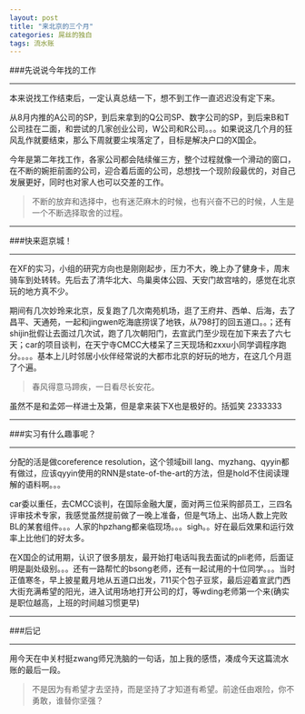 ```yaml
---
layout: post
title: "来北京的三个月"
categories: 屌丝的独白
tags: 流水账
---
```


###先说说今年找的工作

---
本来说找工作结束后，一定认真总结一下，想不到工作一直迟迟没有定下来。

从8月内推的A公司的SP，到后来拿到的Q公司SP、数字公司的SP，到后来B和T公司挂在二面，和尝试的几家创业公司，W公司和R公司。。。如果说这几个月的狂风乱作就要结束，那么下周就要尘埃落定了，目标是解决户口的X国企。

今年是第二年找工作，各家公司都会陆续催三方，整个过程就像一个滑动的窗口，在不断的婉拒前面的公司，迎合着后面的公司，总想找一个现阶段最优的，对自己发展更好，同时也对家人也可以交差的工作。

>不断的放弃和选择中，也有迷茫麻木的时候，也有兴奋不已的时候，人生是一个不断选择取舍的过程。

---


###快来逛京城！

---
在XF的实习，小组的研究方向也是刚刚起步，压力不大，晚上办了健身卡，周末骑车到处转转。先后去了清华北大、鸟巢奥体公园、天安门故宫啥的，感觉在北京玩的地方真不少。

期间有几次妙玲来北京，反复跑了几次南苑机场，逛了王府井、西单、后海，去了昌平、天通苑，一起和jingwen吃海底捞误了地铁，从798打的回五道口。。；还有shijin批假让去面过几次试，跑了几次朝阳门，去宣武门至少现在加下来去了六七天；car的项目谈判，在天宁寺CMCC大楼呆了三天现场和zxxu小同学调程序跑分。。。。基本上儿时邻居小伙伴经常说的大都市北京的好玩的地方，在这几个月逛了个遍。

>春风得意马蹄疾，一日看尽长安花。 

虽然不是和孟郊一样进士及第，但是拿来装下X也是极好的。括弧笑 2333333

---

###实习有什么趣事呢？

---
分配的活是做coreference resolution，这个领域bill lang、myzhang、qyyin都有做过，应该qyyin使用的RNN是state-of-the-art的方法，但是hold不住阅读理解的语料啊。。。

car委以重任，去CMCC谈判，在国际金融大厦，面对两三位采购部员工，三四名评审技术专家，我感觉虽然提前做了一晚上准备，但是气场上、出场人数上完败BL的某套组件。。。人家的hpzhang都亲临现场。。。sigh。。好在最后效果和运行效率上比他们的好太多。

在X国企的试用期，认识了很多朋友，最开始打电话叫我去面试的pli老师，后面证明是副处级别。。。还有一路帮忙的bsong老师，还有一起试用的十位同学。。。当时正值寒冬，早上披星戴月地从五道口出发，711买个包子豆浆，最后迎着宣武门西大街充满希望的阳光，进入试用场地打开公司的灯，等wding老师第一个来(确实是职位越高，上班的时间越习惯更早)

---
###后记

---

用今天在中关村挺zwang师兄洗脑的一句话，加上我的感悟，凑成今天这篇流水账的最后一段。

>不是因为有希望才去坚持，而是坚持了才知道有希望。前途任由艰险，你不勇敢，谁替你坚强？